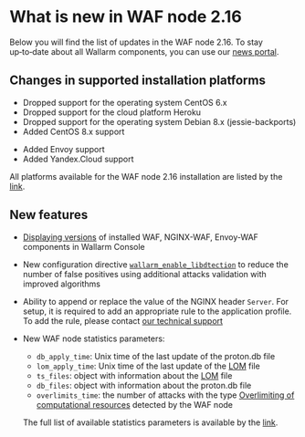 # What is new in WAF node 2.16

Below you will find the list of updates in the WAF node 2.16. To stay up‑to‑date about all Wallarm components, you can use our [news portal](https://changelog.wallarm.com/).

## Changes in supported installation platforms

* Dropped support for the operating system CentOS 6.x
* Dropped support for the cloud platform Heroku
* Dropped support for the operating system Debian 8.x (jessie-backports)
* Added CentOS 8.x support
<!-- * Added Ubuntu 20.04 LTS (Focal Fossa) support -->
* Added Envoy support
* Added Yandex.Cloud support

All platforms available for the WAF node 2.16 installation are listed by the [link](../admin-en/supported-platforms.md).

## New features

* [Displaying versions](../user-guides/nodes/regular-node.md#viewing-details-of-waf-node) of installed WAF, NGINX-WAF, Envoy-WAF components in Wallarm Console
* New configuration directive [`wallarm_enable_libdtection`](../admin-en/configure-parameters-en.md#wallarm_enable_libdetection) to reduce the number of false positives using additional attacks validation with improved algorithms
* Ability to append or replace the value of the NGINX header `Server`. For setup, it is required to add an appropriate rule to the application profile. To add the rule, please contact [our technical support](mailto:support@wallarm.com)
* New WAF node statistics parameters:
    * `db_apply_time`: Unix time of the last update of the proton.db file
    * `lom_apply_time`: Unix time of the last update of the [LOM](../glossary-en.md#lom) file
    * `ts_files`: object with information about the [LOM](../glossary-en.md#lom) file
    * `db_files`: object with information about the proton.db file
    * `overlimits_time`: the number of attacks with the type [Overlimiting of computational resources](../attacks-vulns-list.md#overlimiting-of-computational-resources) detected by the WAF node

    The full list of available statistics parameters is available by the [link](../admin-en/configure-statistics-service.md#working-with-the-statistics-service).
